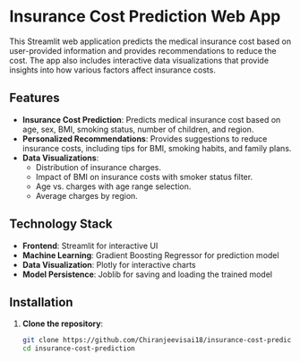 # Insurance Cost Prediction Web App

This Streamlit web application predicts the medical insurance cost based on user-provided information and provides recommendations to reduce the cost. The app also includes interactive data visualizations that provide insights into how various factors affect insurance costs.

## Features

- **Insurance Cost Prediction**: Predicts medical insurance cost based on age, sex, BMI, smoking status, number of children, and region.
- **Personalized Recommendations**: Provides suggestions to reduce insurance costs, including tips for BMI, smoking habits, and family plans.
- **Data Visualizations**:
  - Distribution of insurance charges.
  - Impact of BMI on insurance costs with smoker status filter.
  - Age vs. charges with age range selection.
  - Average charges by region.

## Technology Stack

- **Frontend**: Streamlit for interactive UI
- **Machine Learning**: Gradient Boosting Regressor for prediction model
- **Data Visualization**: Plotly for interactive charts
- **Model Persistence**: Joblib for saving and loading the trained model

## Installation

1. **Clone the repository**:
   ```bash
   git clone https://github.com/Chiranjeevisai18/insurance-cost-prediction.git
   cd insurance-cost-prediction
